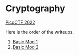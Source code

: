 # Cryptography

[PicoCTF 2022](..)  

Here is the order of the writeups.  

1. [Basic Mod 1](basic-mod1/basic-mod1.html)  
2. [Basic Mod 2](basic-mod2/basic-mod2.html)  
